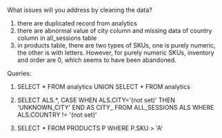 What issues will you address by cleaning the data?
1. there are duplicated record from analytics
2. there are abnormal value of city column and missing data of country column in all_sessions     table
3. in products table, there are two types of SKUs, one is purely numeric, the other is with        letters. However, for   purely numeric SKUs, inventory and order are 0, which seems to         have been abandoned.




Queries:
1. SELECT * FROM analytics
    UNION
   SELECT * FROM analytics

2. SELECT ALS.*, CASE WHEN ALS.CITY='(not set)' THEN 'UNKNOWN_CITY' END AS CITY_
   FROM ALL_SESSIONS ALS
   WHERE ALS.COUNTRY != '(not set)'
3. SELECT * FROM PRODUCTS P WHERE P.SKU > 'A'
